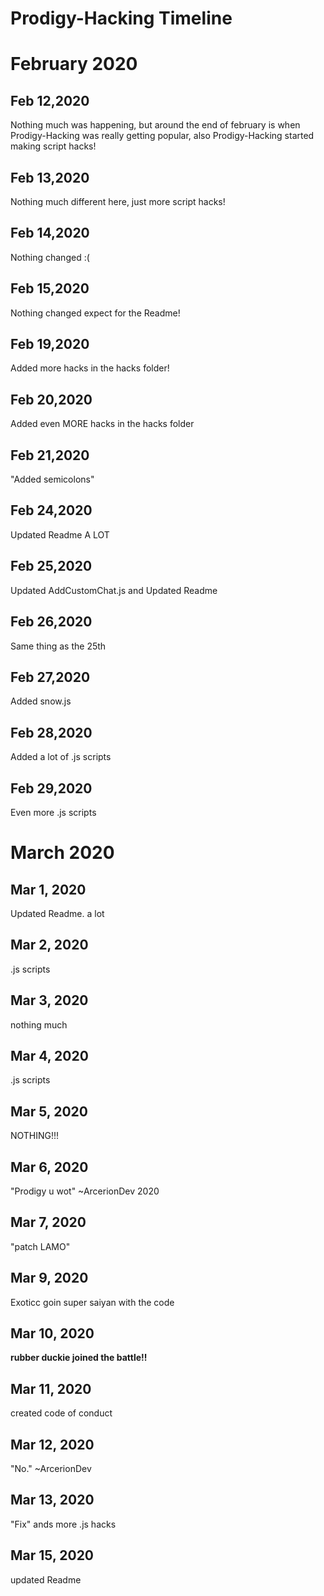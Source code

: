 # Prodigy-Hacking Timeline

# February 2020

## Feb 12,2020
Nothing much was happening, but around the end of february is when Prodigy-Hacking was really getting popular, also Prodigy-Hacking started making script hacks!

## Feb 13,2020
Nothing much different here, just more script hacks!

## Feb 14,2020
Nothing changed :( 

## Feb 15,2020
Nothing changed expect for the Readme!

## Feb 19,2020
Added more hacks in the hacks folder!

## Feb 20,2020
Added even MORE hacks in the hacks folder

## Feb 21,2020
"Added semicolons"

## Feb 24,2020
Updated Readme A LOT

## Feb 25,2020
Updated AddCustomChat.js and Updated Readme

## Feb 26,2020
Same thing as the 25th 

## Feb 27,2020
Added snow.js 

## Feb 28,2020
Added a lot of .js scripts

## Feb 29,2020
Even more .js scripts


# March 2020

## Mar 1, 2020 
Updated Readme. a lot

## Mar 2, 2020
.js scripts 

## Mar 3, 2020
nothing much 

## Mar 4, 2020
.js scripts

## Mar 5, 2020
NOTHING!!!

## Mar 6, 2020
"Prodigy u wot"
~ArcerionDev 2020

## Mar 7, 2020
"patch LAMO"

## Mar 9, 2020
Exoticc goin super saiyan with the code

## Mar 10, 2020
**rubber duckie joined the battle!!**

## Mar 11, 2020
created code of conduct

## Mar 12, 2020
"No."
~ArcerionDev

## Mar 13, 2020
"Fix" ands more .js hacks 

## Mar 15, 2020
updated Readme
